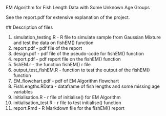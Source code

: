 EM Algorithm for Fish Length Data with Some Unknown Age Groups

See the report.pdf for extensive explanation of the project.

## Description of files
1. simulation_testing.R - R file to simulate sample from Gaussian Mixture
and test the data on fishEM() function
2. report.pdf - pdf file of the report
3. design.pdf - pdf file of the pseudo-code for fishEM() function
4. report.pdf - pdf report file on the fishEM() function
5. fishEM.r - the function fishEM() r file
6. output_test_fishEM.R - function to test the output of the fishEM() function 
7. EM_flowchart.pdf - pdf of EM Algorithm flowchart
8. FishLengths.RData - dataframe of fish lengths and some missing age variables
9. initialisation.R - r file of initialise() for EM Algorithm
10. initialisation_test.R - r file to test initialise() function
11. report.Rmd - R Markdown file for the fishEM() report


